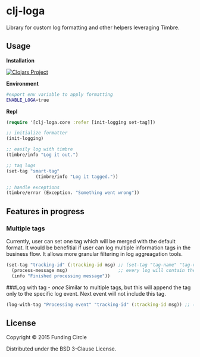 # clj-loga
Library for custom log formatting and other helpers leveraging Timbre.

## Usage

**Installation**

[![Clojars Project](http://clojars.org/clj-loga/latest-version.svg)](http://clojars.org/clj-loga)

**Environment**

```bash
#export env variable to apply formatting
ENABLE_LOGA=true
```

**Repl**

```clojure
(require '[clj-loga.core :refer [init-logging set-tag]])

;; initialize formatter
(init-logging)

;; easily log with timbre
(timbre/info "Log it out.")

;; tag logs
(set-tag "smart-tag"
           (timbre/info "Log it tagged."))

;; handle exceptions
(timbre/error (Exception. "Something went wrong"))
```

## Features in progress
### Multiple tags
Currently, user can set one tag which will be merged with the default format. It would be benefitial if user can log multiple information tags in the business flow. It allows more granular filtering in log aggreagation tools.

```clojure
(set-tag "tracking-id" (:tracking-id msg) ;; (set-tag "tag-name" "tag-value")
  (process-message msg)                   ;; every log will contain the `tracking-id` tag
  (info "Finished processing message")) 
```

###Log with tag - *once*
Similar to multiple tags, but this will append the tag only to the specific log event. Next event will not include this tag.

```clojure
(log-with-tag "Processing event" "tracking-id" (:tracking-id msg)) ;; (log-with-tag "message" "tag-name" "value")
```

## License
 
Copyright © 2015 Funding Circle

Distributed under the BSD 3-Clause License.
